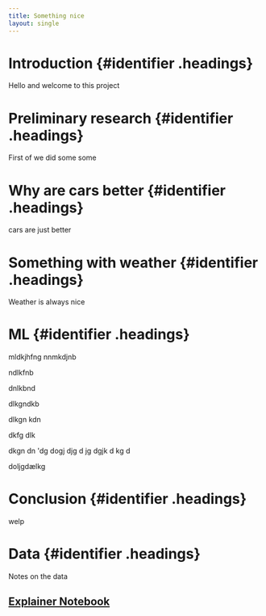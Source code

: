 ```yaml
---
title: Something nice
layout: single
---
```


# Introduction {#identifier .headings}
Hello and welcome to this project

# Preliminary research {#identifier .headings}
First of we did some some

# Why are cars better {#identifier .headings}
cars are just better

# Something with weather {#identifier .headings}
Weather is always nice

# ML {#identifier .headings}
mldkjhfng
nnmkdjnb

ndlkfnb


dnlkbnd  

dlkgndkb  

dlkgn kdn

 dkfg dlk
 
  dkgn dn 'dg 
  dogj
   djg
   d jg
   dgjk d
   kg 
   d 
   
   
   doljgdælkg

# Conclusion {#identifier .headings}
welp

# Data {#identifier .headings}
Notes on the data

## [Explainer Notebook](explainer-notebook.html)

